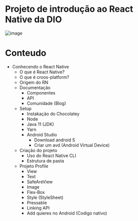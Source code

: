 # Projeto de introdução ao React Native da DIO
![image](https://user-images.githubusercontent.com/14898947/175801470-6bb6e7b8-4f27-4577-936e-3da61bf72f71.png)

# Conteudo
- Conhecendo o React Native
  - O que é React Native?
  - O que é croos-platform?
  - Origem do RN
  - Documentação
    - Componentes
    - API
    - Comunidade (Blog)
  - Setup
    - Instakação do Chocolatey
    - Node
    - Java 11 (JDK)
    - Yarn
    - Android Studio
      - Download android S
      - Criar um avd (Android Virtual Device)
  - Criação do projeto
    - Uso do React Native CLI
    - Estrutura de pasta
  - Projeto Profile
    - View
    - Text
    - SafeAreView
    - Image
    - Flex-Box
    - Style (StyleSheet)
    - Pressable
    - Linking API
    - Add quieres no Android (Codigo nativo)
  
      
